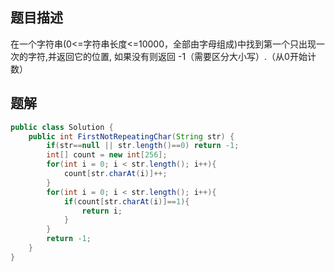 ## 题目描述

在一个字符串(0<=字符串长度<=10000，全部由字母组成)中找到第一个只出现一次的字符,并返回它的位置, 如果没有则返回 -1（需要区分大小写）.（从0开始计数）

## 题解

```java
public class Solution {
    public int FirstNotRepeatingChar(String str) {
        if(str==null || str.length()==0) return -1;
        int[] count = new int[256];
        for(int i = 0; i < str.length(); i++){
            count[str.charAt(i)]++;
        }
        for(int i = 0; i < str.length(); i++){
            if(count[str.charAt(i)]==1){
                return i;
            }
        }
        return -1;
    }
}
```


